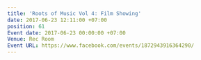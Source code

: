 ```yaml
---
title: 'Roots of Music Vol 4: Film Showing'
date: 2017-06-23 12:11:00 +07:00
position: 61
Event date: 2017-06-23 00:00:00 +07:00
Venue: Rec Room
Event URL: https://www.facebook.com/events/1872943916364290/
---
```


